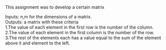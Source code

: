 This assignment was to develop a certain matrix 
  
Inputs: n,m for the dimensions of a matrix.  
Outputs: a matrix with these criteria  
1.The value of each element in the first row is the number of the column.  
2.The value of each element in the first column is the number of the row.   
3.The rest of the elements each has a value equal to the sum of the element above it and element to the left. 
